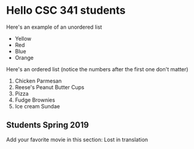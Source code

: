 # Hello CSC 341 students

Here's an example of an unordered list
* Yellow
* Red
* Blue
* Orange

Here's an ordered list (notice the numbers after the first one don't matter)
1. Chicken Parmesan
3. Reese's Peanut Butter Cups
2. Pizza
5. Fudge Brownies
6. Ice cream Sundae

## Students Spring 2019
Add your favorite movie in this section:
Lost in translation
